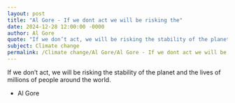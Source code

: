 ```yaml
---
layout: post
title: "Al Gore - If we dont act we will be risking the"
date: 2024-12-28 12:00:00 -0000
author: Al Gore
quote: "If we don’t act, we will be risking the stability of the planet and the lives of millions of people around the world."
subject: Climate change
permalink: /Climate change/Al Gore/Al Gore - If we dont act we will be risking the
---
```


If we don’t act, we will be risking the stability of the planet and the lives of millions of people around the world.

- Al Gore
